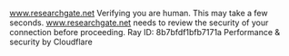 www.researchgate.net
Verifying you are human. This may take a few seconds.
www.researchgate.net needs to review the security of your connection before proceeding.
Ray ID: 8b7bfdf1bfb7171a
Performance & security by Cloudflare